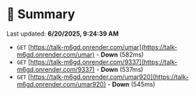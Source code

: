 # 📖 Summary
Last updated: **6/20/2025, 9:24:39 AM**

- `GET` [https://talk-m6gd.onrender.com/umar](https://talk-m6gd.onrender.com/umar) - **Down** (582ms)
- `GET` [https://talk-m6gd.onrender.com/9337](https://talk-m6gd.onrender.com/9337) - **Down** (537ms)
- `GET` [https://talk-m6gd.onrender.com/umar920](https://talk-m6gd.onrender.com/umar920) - **Down** (545ms)
